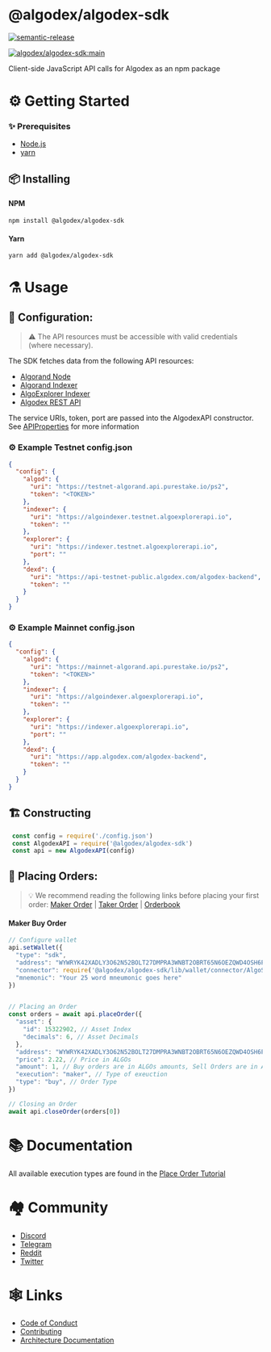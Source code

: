 # @algodex/algodex-sdk

[![semantic-release](https://img.shields.io/badge/%20%20%F0%9F%93%A6%F0%9F%9A%80-semantic--release-e10079.svg)](https://github.com/semantic-release/semantic-release)

[![algodex/algodex-sdk:main](https://github.com/algodex/algodex-sdk/actions/workflows/ci.yml/badge.svg?branch=main)](https://github.com/algodex/algodex-sdk/actions/workflows/ci.yml)

[//]: # ([![Maintainability]&#40;https://api.codeclimate.com/v1/badges/ec6d58e1e3562cd4be26/maintainability&#41;]&#40;https://codeclimate.com/repos/62438536b3ae7671bd0005a9/maintainability&#41;)
[//]: # ([![Test Coverage]&#40;https://api.codeclimate.com/v1/badges/ec6d58e1e3562cd4be26/test_coverage&#41;]&#40;https://codeclimate.com/repos/62438536b3ae7671bd0005a9/test_coverage&#41;)

Client-side JavaScript API calls for Algodex as an npm package

# ⚙ Getting Started

### ✨ Prerequisites

- [Node.js](https://nodejs.org/en/download/)
- [yarn](https://classic.yarnpkg.com/en/docs/install)

## 📦 Installing

#### NPM

```shell
npm install @algodex/algodex-sdk
```

#### Yarn

```shell
yarn add @algodex/algodex-sdk
```

# ⚗ Usage

## 🔧 Configuration:
> ⚠ The API resources must be accessible with valid credentials (where necessary).

The SDK fetches data from the following API resources:

- [Algorand Node](https://developer.algorand.org/docs/run-a-node/setup/install/)
- [Algorand Indexer](https://developer.algorand.org/docs/run-a-node/setup/indexer/)
- [AlgoExplorer Indexer](https://indexer.algoexplorerapi.io/rl/v1/search?keywords=724480511)
- [Algodex REST API](https://app.algodex.com/algodex-backend/assets.php?id=724480511)

The service URIs, token, port are passed into the AlgodexAPI constructor.
See [APIProperties](https://algodex-sdk.vercel.app/APIProperties.html) for more information

### ⚙ Example Testnet config.json
```json
{
  "config": {
    "algod": {
      "uri": "https://testnet-algorand.api.purestake.io/ps2",
      "token": "<TOKEN>"
    },
    "indexer": {
      "uri": "https://algoindexer.testnet.algoexplorerapi.io",
      "token": ""
    },
    "explorer": {
      "uri": "https://indexer.testnet.algoexplorerapi.io",
      "port": ""
    },
    "dexd": {
      "uri": "https://api-testnet-public.algodex.com/algodex-backend",
      "token": ""
    }
  }
}

```
### ⚙ Example Mainnet config.json
```json
{
  "config": {
    "algod": {
      "uri": "https://mainnet-algorand.api.purestake.io/ps2",
      "token": "<TOKEN>"
    },
    "indexer": {
      "uri": "https://algoindexer.algoexplorerapi.io",
      "token": ""
    },
    "explorer": {
      "uri": "https://indexer.algoexplorerapi.io",
      "port": ""
    },
    "dexd": {
      "uri": "https://app.algodex.com/algodex-backend",
      "token": ""
    }
  }
}
```
## 🏗 Constructing

```javascript
 const config = require('./config.json')
 const AlgodexAPI = require('@algodex/algodex-sdk')
 const api = new AlgodexAPI(config)
```

## 💱 Placing Orders:
> 💡️ We recommend reading the following links before placing your first order:
> [Maker Order]() | [Taker Order]() | [Orderbook]()

#### Maker Buy Order
```javascript
// Configure wallet
api.setWallet({
  "type": "sdk",
  "address": "WYWRYK42XADLY3O62N52BOLT27DMPRA3WNBT2OBRT65N6OEZQWD4OSH6PI",
  "connector": require('@algodex/algodex-sdk/lib/wallet/connector/AlgoSDK'),
  "mnemonic": "Your 25 word mneumonic goes here"
})


// Placing an Order
const orders = await api.placeOrder({
  "asset": {
    "id": 15322902, // Asset Index
    "decimals": 6, // Asset Decimals
  },
  "address": "WYWRYK42XADLY3O62N52BOLT27DMPRA3WNBT2OBRT65N6OEZQWD4OSH6PI",
  "price": 2.22, // Price in ALGOs
  "amount": 1, // Buy orders are in ALGOs amounts, Sell Orders are in Asset amounts
  "execution": "maker", // Type of exeuction
  "type": "buy", // Order Type
})

// Closing an Order
await api.closeOrder(orders[0])
```

# 📚 Documentation

All available execution types are found in the [Place Order Tutorial](https://algodex-sdk.vercel.app/tutorial-PlacingOrder.html)

# 🏘 Community 
- [Discord](https://discord.com/invite/qS3Q7AqwF6)
- [Telegram](https://t.me/algodex)
- [Reddit](https://www.reddit.com/r/Algodex/)
- [Twitter](https://twitter.com/AlgodexOfficial)


# 🕸 Links
- [Code of Conduct](CODE_OF_CONDUCT.md)
- [Contributing](.github/CONTRIBUTING.md)
- [Architecture Documentation](https://github.com/algodex/algodex-architecture)
